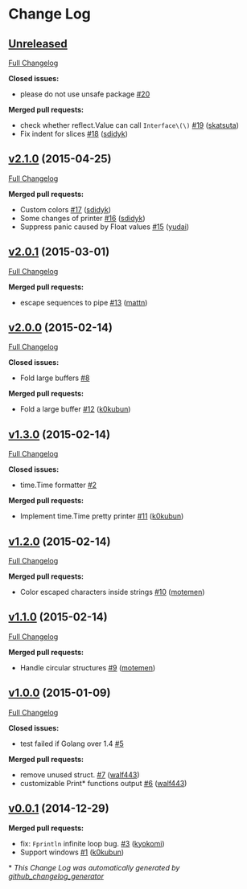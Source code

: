 # Change Log

## [Unreleased](https://github.com/k0kubun/pp/tree/HEAD)

[Full Changelog](https://github.com/k0kubun/pp/compare/v2.1.0...HEAD)

**Closed issues:**

- please do not use unsafe package [\#20](https://github.com/k0kubun/pp/issues/20)

**Merged pull requests:**

- check whether reflect.Value can call `Interface\(\)` [\#19](https://github.com/k0kubun/pp/pull/19) ([skatsuta](https://github.com/skatsuta))
- Fix indent for slices [\#18](https://github.com/k0kubun/pp/pull/18) ([sdidyk](https://github.com/sdidyk))

## [v2.1.0](https://github.com/k0kubun/pp/tree/v2.1.0) (2015-04-25)
[Full Changelog](https://github.com/k0kubun/pp/compare/v2.0.1...v2.1.0)

**Merged pull requests:**

- Custom colors [\#17](https://github.com/k0kubun/pp/pull/17) ([sdidyk](https://github.com/sdidyk))
- Some changes of printer [\#16](https://github.com/k0kubun/pp/pull/16) ([sdidyk](https://github.com/sdidyk))
- Suppress panic caused by Float values [\#15](https://github.com/k0kubun/pp/pull/15) ([yudai](https://github.com/yudai))

## [v2.0.1](https://github.com/k0kubun/pp/tree/v2.0.1) (2015-03-01)
[Full Changelog](https://github.com/k0kubun/pp/compare/v2.0.0...v2.0.1)

**Merged pull requests:**

- escape sequences to pipe [\#13](https://github.com/k0kubun/pp/pull/13) ([mattn](https://github.com/mattn))

## [v2.0.0](https://github.com/k0kubun/pp/tree/v2.0.0) (2015-02-14)
[Full Changelog](https://github.com/k0kubun/pp/compare/v1.3.0...v2.0.0)

**Closed issues:**

- Fold large buffers [\#8](https://github.com/k0kubun/pp/issues/8)

**Merged pull requests:**

- Fold a large buffer [\#12](https://github.com/k0kubun/pp/pull/12) ([k0kubun](https://github.com/k0kubun))

## [v1.3.0](https://github.com/k0kubun/pp/tree/v1.3.0) (2015-02-14)
[Full Changelog](https://github.com/k0kubun/pp/compare/v1.2.0...v1.3.0)

**Closed issues:**

- time.Time formatter [\#2](https://github.com/k0kubun/pp/issues/2)

**Merged pull requests:**

- Implement time.Time pretty printer [\#11](https://github.com/k0kubun/pp/pull/11) ([k0kubun](https://github.com/k0kubun))

## [v1.2.0](https://github.com/k0kubun/pp/tree/v1.2.0) (2015-02-14)
[Full Changelog](https://github.com/k0kubun/pp/compare/v1.1.0...v1.2.0)

**Merged pull requests:**

- Color escaped characters inside strings [\#10](https://github.com/k0kubun/pp/pull/10) ([motemen](https://github.com/motemen))

## [v1.1.0](https://github.com/k0kubun/pp/tree/v1.1.0) (2015-02-14)
[Full Changelog](https://github.com/k0kubun/pp/compare/v1.0.0...v1.1.0)

**Merged pull requests:**

- Handle circular structures [\#9](https://github.com/k0kubun/pp/pull/9) ([motemen](https://github.com/motemen))

## [v1.0.0](https://github.com/k0kubun/pp/tree/v1.0.0) (2015-01-09)
[Full Changelog](https://github.com/k0kubun/pp/compare/v0.0.1...v1.0.0)

**Closed issues:**

- test failed if Golang over 1.4 [\#5](https://github.com/k0kubun/pp/issues/5)

**Merged pull requests:**

- remove unused struct. [\#7](https://github.com/k0kubun/pp/pull/7) ([walf443](https://github.com/walf443))
- customizable Print\* functions output [\#6](https://github.com/k0kubun/pp/pull/6) ([walf443](https://github.com/walf443))

## [v0.0.1](https://github.com/k0kubun/pp/tree/v0.0.1) (2014-12-29)
**Merged pull requests:**

- fix: `Fprintln` infinite loop bug. [\#3](https://github.com/k0kubun/pp/pull/3) ([kyokomi](https://github.com/kyokomi))
- Support windows [\#1](https://github.com/k0kubun/pp/pull/1) ([k0kubun](https://github.com/k0kubun))



\* *This Change Log was automatically generated by [github_changelog_generator](https://github.com/skywinder/Github-Changelog-Generator)*